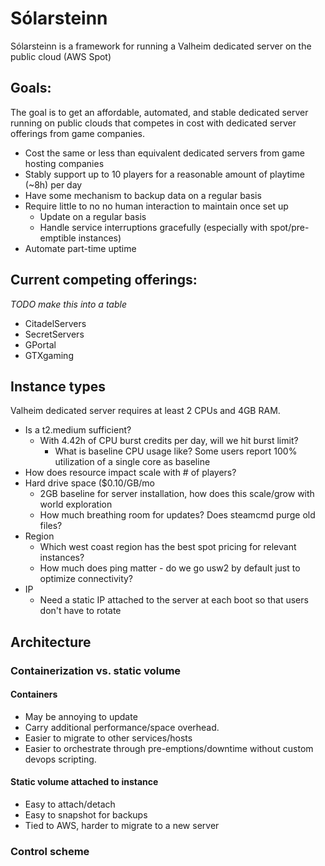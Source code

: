# Sólarsteinn
Sólarsteinn is a framework for running a Valheim dedicated server on the public cloud (AWS Spot)

## Goals: 
The goal is to get an affordable, automated, and stable dedicated server running on public clouds that competes in cost with dedicated server offerings from game companies. 
- Cost the same or less than equivalent dedicated servers from game hosting companies
- Stably support up to 10 players for a reasonable amount of playtime (~8h) per day
- Have some mechanism to backup data on a regular basis
- Require little to no no human interaction to maintain once set up
  - Update on a regular basis
  - Handle service interruptions gracefully (especially with spot/pre-emptible instances)
- Automate part-time uptime

## Current competing offerings:
*TODO make this into a table*
- CitadelServers
- SecretServers
- GPortal
- GTXgaming

## Instance types
Valheim dedicated server requires at least 2 CPUs and 4GB RAM. 
- Is a t2.medium sufficient?
  - With 4.42h of CPU burst credits per day, will we hit burst limit?
    - What is baseline CPU usage like? Some users report 100% utilization of a single core as baseline
- How does resource impact scale with # of players?
- Hard drive space ($0.10/GB/mo 
  - 2GB baseline for server installation, how does this scale/grow with world exploration
  - How much breathing room for updates? Does steamcmd purge old files?
- Region
  - Which west coast region has the best spot pricing for relevant instances? 
  - How much does ping matter - do we go usw2 by default just to optimize connectivity?
- IP
  - Need a static IP attached to the server at each boot so that users don't have to rotate
 
## Architecture
### Containerization vs. static volume
#### Containers
- May be annoying to update
- Carry additional performance/space overhead. 
- Easier to migrate to other services/hosts
- Easier to orchestrate through pre-emptions/downtime without custom devops scripting.

#### Static volume attached to instance
- Easy to attach/detach 
- Easy to snapshot for backups
- Tied to AWS, harder to migrate to a new server

### Control scheme
